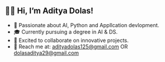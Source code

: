 ## 🙋‍♂️ Hi, I’m Aditya Dolas! ##
- 🦚 Passionate about AI, Python and Appllcation devlopment.
- 🎓 Currently pursuing a degree in AI & DS.
- 🤝 Excited to collaborate on innovative projects.
- 📨 Reach me at: adityadolas125@gmail.com OR dolasaditya29@gmail.com

